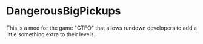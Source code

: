 # DangerousBigPickups
This is a mod for the game "GTFO" that allows rundown developers to add a little something extra to their levels.
